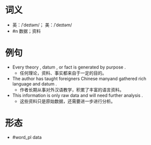 # 词义
- 英：/ˈdeɪtəm/； 美：/ˈdeɪtəm/
- #n 数据；资料
# 例句
- Every theory , datum , or fact is generated by purpose .
	- 任何理论，资料、事实都来自于一定的目的。
- The author has taught foreigners Chinese manyand gathered rich language and datum .
	- 作者长期从事对外汉语教学，积累了丰富的语言资料。
- This information is only raw data and will need further analysis .
	- 这些资料只是原始数据，还需要进一步进行分析。
# 形态
- #word_pl data
